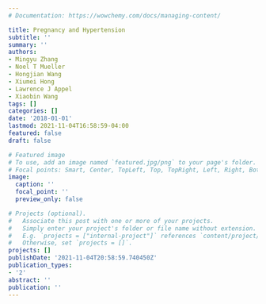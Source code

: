 ```yaml
---
# Documentation: https://wowchemy.com/docs/managing-content/

title: Pregnancy and Hypertension
subtitle: ''
summary: ''
authors:
- Mingyu Zhang
- Noel T Mueller
- Hongjian Wang
- Xiumei Hong
- Lawrence J Appel
- Xiaobin Wang
tags: []
categories: []
date: '2018-01-01'
lastmod: 2021-11-04T16:58:59-04:00
featured: false
draft: false

# Featured image
# To use, add an image named `featured.jpg/png` to your page's folder.
# Focal points: Smart, Center, TopLeft, Top, TopRight, Left, Right, BottomLeft, Bottom, BottomRight.
image:
  caption: ''
  focal_point: ''
  preview_only: false

# Projects (optional).
#   Associate this post with one or more of your projects.
#   Simply enter your project's folder or file name without extension.
#   E.g. `projects = ["internal-project"]` references `content/project/deep-learning/index.md`.
#   Otherwise, set `projects = []`.
projects: []
publishDate: '2021-11-04T20:58:59.740450Z'
publication_types:
- '2'
abstract: ''
publication: ''
---
```

